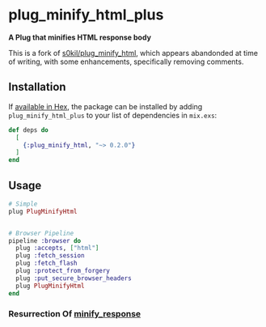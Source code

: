 # plug_minify_html_plus

**A Plug that minifies HTML response body**

This is a fork of [s0kil/plug_minify_html](https://github.com/s0kil/plug_minify_html), which appears abandonded at time of writing, with some enhancements, specifically removing comments.

## Installation

If [available in Hex](https://hex.pm/docs/publish), the package can be installed
by adding `plug_minify_html_plus` to your list of dependencies in `mix.exs`:

```elixir
def deps do
  [
    {:plug_minify_html, "~> 0.2.0"}
  ]
end
```

## Usage

```elixir
# Simple
plug PlugMinifyHtml


# Browser Pipeline
pipeline :browser do
  plug :accepts, ["html"]
  plug :fetch_session
  plug :fetch_flash
  plug :protect_from_forgery
  plug :put_secure_browser_headers
  plug PlugMinifyHtml
end
```

### Resurrection Of [minify_response](https://github.com/gravityblast/minify_response)
